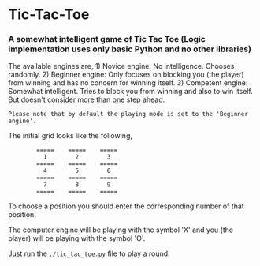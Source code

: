 # Tic-Tac-Toe

### A somewhat intelligent game of Tic Tac Toe (Logic implementation uses only basic Python and no other libraries)

The available engines are, 
    1) Novice engine: No intelligence. Chooses randomly.
    2) Beginner engine: Only focuses on blocking you (the player) from winning and has no concern for winning itself.
    3) Competent engine: Somewhat intelligent. Tries to block you from winning and also to win itself. But doesn't consider more than one step ahead.

    Please note that by default the playing mode is set to the 'Beginner engine'.

The initial grid looks like the following,

            =====    =====    =====
              1        2        3
            =====    =====    =====
              4        5        6
            =====    =====    =====
              7        8        9
            =====    =====    =====

To choose a position you should enter the corresponding number of that position.

The computer engine will be playing with the symbol 'X' and you (the player) will be playing with the symbol 'O'.

Just run the ``./tic_tac_toe.py`` file to play a round.
